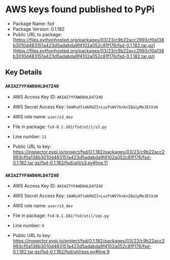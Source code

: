 # AWS keys found published to PyPi

* Package Name: fsd
* Package Version: 0.1.182
* Public URL to package: [https://files.pythonhosted.org/packages/03/23/c9b22acc2993cf0a138b3010d483151a423d5adabda9f4102a052c81f176/fsd-0.1.182.tar.gz](https://files.pythonhosted.org/packages/03/23/c9b22acc2993cf0a138b3010d483151a423d5adabda9f4102a052c81f176/fsd-0.1.182.tar.gz)

## Key Details

### `AKIAZ7YFAWD6HLD47Z4O`

* AWS Access Key ID: `AKIAZ7YFAWD6HLD47Z4O`
* AWS Secret Access Key: `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` 
* AWS role name: `user/s3_dev`
* File in package: `fsd-0.1.182/fsd/util/s3.py`
* Line number: `11`

* Public URL to key: https://inspector.pypi.io/project/fsd/0.1.182/packages/03/23/c9b22acc2993cf0a138b3010d483151a423d5adabda9f4102a052c81f176/fsd-0.1.182.tar.gz/fsd-0.1.182/fsd/util/s3.py#line.11



### `AKIAZ7YFAWD6HLD47Z4O`

* AWS Access Key ID: `AKIAZ7YFAWD6HLD47Z4O`
* AWS Secret Access Key: `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` 
* AWS role name: `user/s3_dev`
* File in package: `fsd-0.1.182/fsd/util/sqs.py`
* Line number: `9`

* Public URL to key: https://inspector.pypi.io/project/fsd/0.1.182/packages/03/23/c9b22acc2993cf0a138b3010d483151a423d5adabda9f4102a052c81f176/fsd-0.1.182.tar.gz/fsd-0.1.182/fsd/util/sqs.py#line.9


